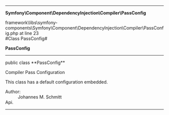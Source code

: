 
- - -

**Symfony\Component\DependencyInjection\Compiler\PassConfig**
<div class="location">framework\libs\symfony-components\Symfony\Component\DependencyInjection\Compiler\PassConfig.php at line 23</div>
#Class PassConfig#

**PassConfig**


- - -

<p class="signature">public  class **PassConfig**</p>

<div class="comment" id="overview_description"><p>Compiler Pass Configuration</p><p>This class has a default configuration embedded.</p></div>

<dl>
<dt>Author:</dt>
<dd>Johannes M. Schmitt <schmittjoh@gmail.com></dd>
<dt>Api.</dt>
</dl>

- - -

